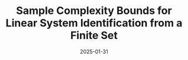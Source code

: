 ---
title: "Sample Complexity Bounds for Linear System Identification from a Finite Set"
collection: publications
permalink: /publication/2024-bounds-finite-set-ID
excerpt: 'This paper considers a finite sample perspective on the problem of identifying an LTI system from a finite set of possible systems using trajectory data. To this end, we use the maximum likelihood estimator to identify the true system and provide an upper bound for its sample complexity. Crucially, the derived bound does not rely on a potentially restrictive stability assumption. Additionally, we leverage tools from information theory to provide a lower bound to the sample complexity that holds independently of the used estimator. The derived sample complexity bounds are analyzed analytically and numerically.'
date: 2025-01-31
link: 'https://ieeexplore.ieee.org/abstract/document/10787218'
github: 'https://github.com/col-tasas/2024-bounds-finite-set-ID'
talk: '/files/pdf/talks/slides_ACC2025.pdf'
citation: 'Chatzikiriakos, N. and Iannelli. A. (2024) in <i> IEEE Control Systems Letters</i> (Vol. 8), doi: 10.1109/LCSYS.2024.3514995'
---
